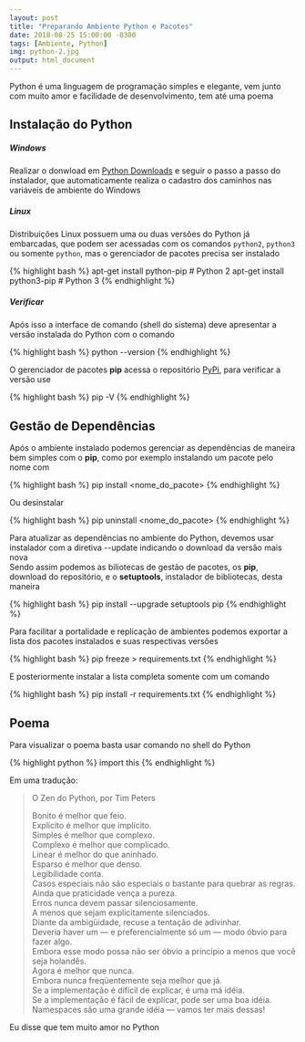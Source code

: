 ```yaml
---
layout: post
title: "Preparando Ambiente Python e Pacotes"
date: 2018-08-25 15:00:00 -0300
tags: [Ambiente, Python]
img: python-2.jpg
output: html_document
---
```




Python é uma linguagem de programação simples e elegante, vem junto com muito amor e facilidade de desenvolvimento, tem até uma poema

## Instalação do Python

##### Windows 

Realizar o donwload em [Python Downloads](https://www.python.org/downloads/) e seguir o passo a passo do instalador, que automaticamente realiza o cadastro dos caminhos nas variáveis de ambiente do Windows

##### Linux

Distribuições Linux possuem uma ou duas versões do Python já embarcadas, que podem ser acessadas com os comandos `python2`, `python3` ou somente `python`, mas o gerenciador de pacotes precisa ser instalado


{% highlight bash %}
apt-get install python-pip # Python 2
apt-get install python3-pip # Python 3
{% endhighlight %}

##### Verificar

Após isso a interface de comando (shell do sistema) deve apresentar a versão instalada do Python com o comando


{% highlight bash %}
python --version
{% endhighlight %}

O gerenciador de pacotes **pip** acessa o repositório [PyPi](https://pypi.org/), para verificar a versão use


{% highlight bash %}
pip -V
{% endhighlight %}

## Gestão de Dependências

Após o ambiente instalado podemos gerenciar as dependências de maneira bem simples com o **pip**, como por exemplo instalando um pacote pelo nome com


{% highlight bash %}
pip install <nome_do_pacote>
{% endhighlight %}

Ou desinstalar 


{% highlight bash %}
pip uninstall <nome_do_pacote>
{% endhighlight %}

Para atualizar as dependências no ambiente do Python, devemos usar instalador com a diretiva --update indicando o download da versão mais nova  
Sendo assim podemos as biliotecas de gestão de pacotes, os **pip**, download do repositório, e o **setuptools**, instalador de bibliotecas, desta maneira


{% highlight bash %}
pip install --upgrade setuptools pip
{% endhighlight %}

Para facilitar a portalidade e replicação de ambientes podemos exportar a lista dos pacotes instalados e suas respectivas versões


{% highlight bash %}
pip freeze > requirements.txt
{% endhighlight %}

E posteriormente instalar a lista completa somente com um comando


{% highlight bash %}
pip install -r requirements.txt
{% endhighlight %}

## Poema

Para visualizar o poema basta usar comando no shell do Python


{% highlight python %}
import this 
{% endhighlight %}

Em uma tradução:

> O Zen do Python, por Tim Peters  
>   
> Bonito é melhor que feio.  
> Explícito é melhor que implícito.  
> Simples é melhor que complexo.  
> Complexo é melhor que complicado.  
> Linear é melhor do que aninhado.  
> Esparso é melhor que denso.  
> Legibilidade conta.  
> Casos especiais não são especiais o bastante para quebrar as regras.  
> Ainda que praticidade vença a pureza.  
> Erros nunca devem passar silenciosamente.  
> A menos que sejam explicitamente silenciados.  
> Diante da ambigüidade, recuse a tentação de adivinhar.  
> Deveria haver um — e preferencialmente só um — modo óbvio para fazer algo.  
> Embora esse modo possa não ser óbvio a princípio a menos que você seja holandês.  
> Agora é melhor que nunca.  
> Embora nunca freqüentemente seja melhor que já.  
> Se a implementação é difícil de explicar, é uma má idéia.  
> Se a implementação é fácil de explicar, pode ser uma boa idéia.  
> Namespaces são uma grande idéia — vamos ter mais dessas!  
  

Eu disse que tem muito amor no Python
